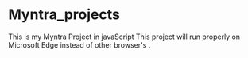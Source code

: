 # Myntra_projects
This is my Myntra Project in javaScript
This project will run properly on Microsoft Edge instead of other browser's .

